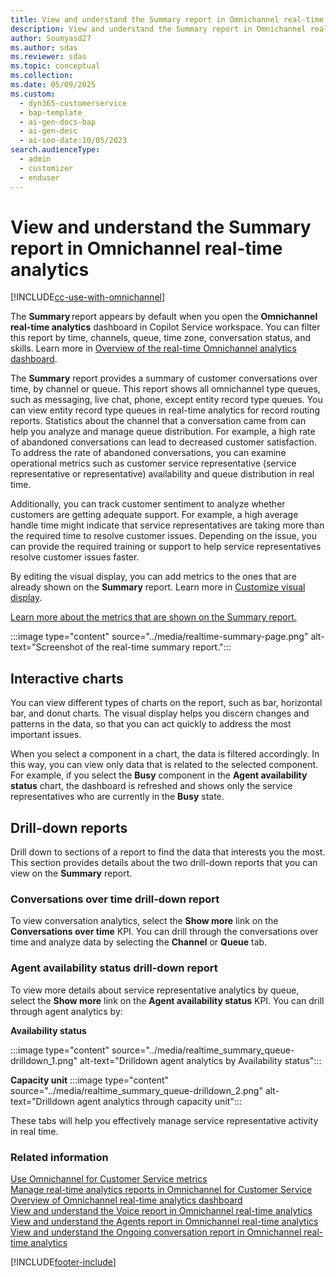 ```yaml
---
title: View and understand the Summary report in Omnichannel real-time analytics
description: View and understand the Summary report in Omnichannel real-time analytics to analyze customer conversations, sentiment, and operational metrics.
author: Soumyasd27
ms.author: sdas
ms.reviewer: sdas
ms.topic: conceptual
ms.collection:
ms.date: 05/09/2025
ms.custom:
  - dyn365-customerservice
  - bap-template
  - ai-gen-docs-bap
  - ai-gen-desc
  - ai-seo-date:10/05/2023
search.audienceType:
  - admin
  - customizer
  - enduser
---
```

# View and understand the Summary report in Omnichannel real-time analytics

[!INCLUDE[cc-use-with-omnichannel](../../includes/cc-use-with-omnichannel.md)]

The **Summary** report appears by default when you open the **Omnichannel real-time analytics** dashboard in Copilot Service workspace. You can filter this report by time, channels, queue, time zone, conversation status, and skills. Learn more in [Overview of the real-time Omnichannel analytics dashboard](intro-realtime-analytics-dashboard.md).

The **Summary** report provides a summary of customer conversations over time, by channel or queue. This report shows all omnichannel type queues, such as messaging, live chat, phone, except entity record type queues. You can view entity record type queues in real-time analytics for record routing reports. Statistics about the channel that a conversation came from can help you analyze and manage queue distribution. For example, a high rate of abandoned conversations can lead to decreased customer satisfaction. To address the rate of abandoned conversations, you can examine operational metrics such as customer service representative (service representative or representative) availability and queue distribution in real time.

Additionally, you can track customer sentiment to analyze whether customers are getting adequate support. For example, a high average handle time might indicate that service representatives are taking more than the required time to resolve customer issues. Depending on the issue, you can provide the required training or support to help service representatives resolve customer issues faster.

By editing the visual display, you can add metrics to the ones that are already shown on the **Summary** report. Learn more in [Customize visual display](customize-reports.md).

[Learn more about the metrics that are shown on the Summary report.](oc-metrics-dimensions.md#)

:::image type="content" source="../media/realtime-summary-page.png" alt-text="Screenshot of the real-time summary report.":::

## Interactive charts

You can view different types of charts on the report, such as bar, horizontal bar, and donut charts. The visual display helps you discern changes and patterns in the data, so that you can act quickly to address the most important issues.

When you select a component in a chart, the data is filtered accordingly. In this way, you can view only data that is related to the selected component. For example, if you select the **Busy** component in the **Agent availability status** chart, the dashboard is refreshed and shows only the service representatives who are currently in the **Busy** state.

## Drill-down reports

Drill down to sections of a report to find the data that interests you the most. This section provides details about the two drill-down reports that you can view on the **Summary** report.

### Conversations over time drill-down report

To view conversation analytics, select the **Show more** link on the **Conversations over time** KPI. You can drill through the conversations over time and analyze data by selecting the **Channel** or **Queue** tab.

### Agent availability status drill-down report

To view more details about service representative analytics by queue, select the **Show more** link on the **Agent availability status** KPI. You can drill through agent analytics by:

**Availability status**

:::image type="content" source="../media/realtime_summary_queue-drilldown_1.png" alt-text="Drilldown agent analytics by Availability status":::

**Capacity unit**
:::image type="content" source="../media/realtime_summary_queue-drilldown_2.png" alt-text="Drilldown agent analytics through capacity unit":::

These tabs will help you effectively manage service representative activity in real time.

### Related information

[Use Omnichannel for Customer Service metrics](oc-metrics-dimensions.md)<br>
[Manage real-time analytics reports in Omnichannel for Customer Service](../administer/enable-realtime-analytics-dashboard-administrator.md)<br>
[Overview of Omnichannel real-time analytics dashboard](intro-realtime-analytics-dashboard.md#overview-of-omnichannel-real-time-analytics-dashboard)<br>
[View and understand the Voice report in Omnichannel real-time analytics](realtime-voice-dashboard.md)<br>
[View and understand the Agents report in Omnichannel real-time analytics](realtime-agents-analytics.md)<br>
[View and understand the Ongoing conversation report in Omnichannel real-time analytics](realtime-ongoing.md)

[!INCLUDE[footer-include](../../includes/footer-banner.md)]
